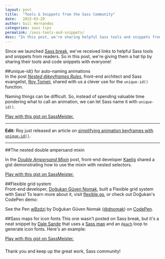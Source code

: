 ```yaml
---
layout: post
title:  "Tools & Snippets from the Sass Community"
date:   2015-03-29
author: Guil Hernandez
categories: sass tips
permalink: /sass-tools-and-snippets/
desc: "In this post, we're sharing helpful Sass tools and snippets from the Sass community."
---
```


Since we launched [Sass break](http://sassbreak.com/), we've received links to helpful Sass tools and snippets from readers. So in this post, we're giving them a hat tip by sharing their tools and code snippets with everyone!

##unique-id() for auto-naming animations   
In the post *[Nested @keyframes Rules](http://sassbreak.com/nested-keyframe-rules-sass/)*, front-end architect and Sass evangelist, [Roy Tomeij](https://twitter.com/roy), shared with us a clever use for the `unique-id()` function. 

Naming things can be difficult. So, instead of spending valuable time pondering what to call an animation, we can let Sass name it with `unique-id()`.

<p class="sassmeister" data-gist-id="682040499e2d95ebde12" data-height="350" data-theme="tomorrow"><a href="http://sassmeister.com/gist/682040499e2d95ebde12">Play with this gist on SassMeister.</a></p><script src="http://cdn.sassmeister.com/js/embed.js" async></script>

***
**Edit:** Roy just released an article on [simplifying animation keyframes with `unique-id()`](http://advancedsass.com/articles/simplify-animation-keyframes-with-unique-id.html).
***

##The nested double ampersand mixin

In the *[Double Ampersand Mixin](http://sassbreak.com/double-ampersand-mixin/)* post, front-end developer [Kaelig](https://twitter.com/kaelig) shared a gist demonstrating how to use the mixin with nested selectors.

<p class="sassmeister" data-gist-id="588ad7614481d259fc74" data-height="350" data-theme="tomorrow"><a href="http://sassmeister.com/gist/588ad7614481d259fc74">Play with this gist on SassMeister.</a></p><script src="http://cdn.sassmeister.com/js/embed.js" async></script>

##Flexible grid system  
Front-end developer, [Doğukan Güven Nomak](https://twitter.com/dnomak), built a Flexible grid system with Sass! To learn more about it, visit [flexible.gs](http://flexible.gs/), or check out Doğukan's CodePen demo:

<p data-height="230" data-theme-id="0" data-slug-hash="wBzdzj" data-default-tab="result" data-user="dnomak" class='codepen'>See the Pen <a href='http://codepen.io/dnomak/pen/wBzdzj/'>wBzdzj</a> by Doğukan Güven Nomak (<a href='http://codepen.io/dnomak'>@dnomak</a>) on <a href='http://codepen.io'>CodePen</a>.</p>
<script async src="//assets.codepen.io/assets/embed/ei.js"></script>

##Sass maps for icon fonts
This one wasn't posted on Sass break, but it's a neat snippet by [Dale Sande](https://twitter.com/anotheruiguy) that uses a [Sass map](http://sass-lang.com/documentation/file.SASS_REFERENCE.html#maps) and an [`@each`](http://sass-lang.com/documentation/file.SASS_REFERENCE.html#each-directive) loop to generate icon fonts. Here's an example:

<div style="margin-bottom: 23.9998607635498px;" >
	<p class="sassmeister" data-gist-id="ea55f4db8599e9b8b79d" data-height="350" data-theme="tomorrow"><a href="http://sassmeister.com/gist/ea55f4db8599e9b8b79d">Play with this gist on SassMeister.</a></p><script src="http://cdn.sassmeister.com/js/embed.js" async></script>
</div>

Thank you and keep up the great work, Sass community!
